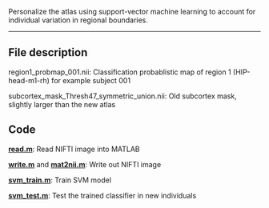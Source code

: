 Personalize the atlas using support-vector machine learning to account for individual variation in regional boundaries.
***
## File description
region1_probmap_001.nii: Classification probablistic map of region 1 (HIP-head-m1-rh) for example subject 001

subcortex_mask_Thresh47_symmetric_union.nii: Old subcortex mask, slightly larger than the new atlas
## Code

[**read.m**](../functions/read.m): Read NIFTI image into MATLAB

[**write.m**](../functions/write.m) and [**mat2nii.m**](../functions/mat2nii.m): Write out NIFTI image

[**svm_train.m**](../functions/svm_train.m): Train SVM model

[**svm_test.m**](../functions/svm_test.m): Test the trained classifier in new individuals

